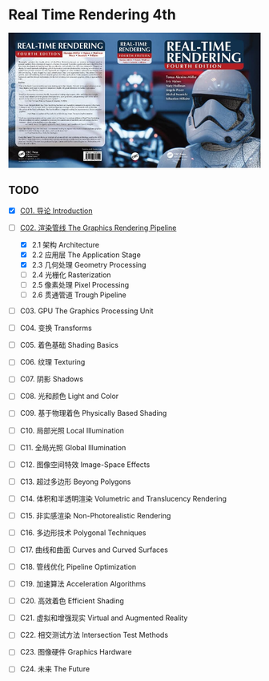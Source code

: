 # Real Time Rendering 4th

![bookcover](https://raw.githubusercontent.com/Ubpa/ImgBed/master/Note/CG/RTR4/bookcover.jpg)

## TODO

- [x] [C01. 导论 Introduction](https://github.com/Ubpa/Note/blob/master/CG/RTR4/notes/C01.md) 
- [ ] [C02. 渲染管线 The Graphics Rendering Pipeline](https://github.com/Ubpa/Note/blob/master/CG/RTR4/notes/C02.md)
  - [x] 2.1 架构 Architecture
  - [x] 2.2 应用层 The Application Stage
  - [x] 2.3 几何处理 Geometry Processing
  - [ ] 2.4 光栅化 Rasterization
  - [ ] 2.5 像素处理 Pixel Processing
  - [ ] 2.6 贯通管道 Trough Pipeline
- [ ] C03. GPU The Graphics Processing Unit
- [ ] C04. 变换 Transforms
- [ ] C05. 着色基础 Shading Basics
- [ ] C06. 纹理 Texturing
- [ ] C07. 阴影 Shadows
- [ ] C08. 光和颜色 Light and Color
- [ ] C09. 基于物理着色 Physically Based Shading
- [ ] C10. 局部光照 Local Illumination
- [ ] C11. 全局光照 Global Illumination
- [ ] C12. 图像空间特效 Image-Space Effects
- [ ] C13. 超过多边形 Beyong Polygons
- [ ] C14. 体积和半透明渲染 Volumetric and Translucency Rendering
- [ ] C15. 非实感渲染 Non-Photorealistic Rendering 
- [ ] C16. 多边形技术 Polygonal Techniques
- [ ] C17. 曲线和曲面 Curves and Curved Surfaces
- [ ] C18. 管线优化 Pipeline Optimization
- [ ] C19. 加速算法 Acceleration Algorithms
- [ ] C20. 高效着色 Efficient Shading
- [ ] C21. 虚拟和增强现实 Virtual and Augmented Reality
- [ ] C22. 相交测试方法 Intersection Test Methods
- [ ] C23. 图像硬件 Graphics Hardware
- [ ] C24. 未来 The Future


